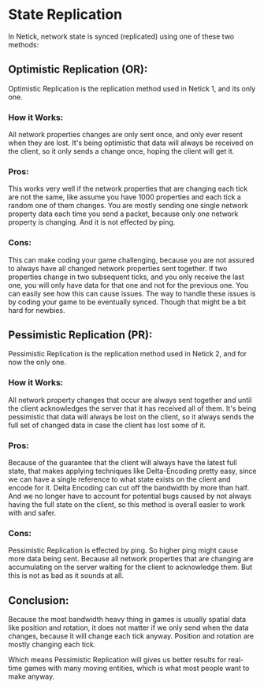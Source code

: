 # State Replication

In Netick, network state is synced (replicated) using one of these two methods:

## Optimistic Replication (OR):

Optimistic Replication is the replication method used in Netick 1, and its only one.

### How it Works:

All network properties changes are only sent once, and only ever resent when they are lost. It's being optimistic that data will always be received on the client, so it only sends a change once, hoping the client will get it.

### Pros:

This works very well if the network properties that are changing each tick are not the same, like assume you have 1000 properties and each tick a random one of them changes. You are mostly sending one single network property data each time you send a packet, because only one network property is changing. And it is not effected by ping.

### Cons:

This can make coding your game challenging, because you are not assured to always have all changed network properties sent together. If two properties change in two subsequent ticks, and you only receive the last one, you will only have data for that one and not for the previous one. You can easily see how this can cause issues. The way to handle these issues is by coding your game to be eventually synced. Though that might be a bit hard for newbies.

## Pessimistic Replication (PR):

Pessimistic Replication is the replication method used in Netick 2, and for now the only one.

### How it Works:

All network property changes that occur are always sent together and until the client acknowledges the server that it has received all of them. It's being pessimistic that data will always be lost on the client, so it always sends the full set of changed data in case the client has lost some of it.

### Pros:

Because of the guarantee that the client will always have the latest full state, that makes applying techniques like Delta-Encoding pretty easy, since we can have a single reference to what state exists on the client and encode for it. Delta Encoding can cut off the bandwidth by more than half. And we no longer have to account for potential bugs caused by not always having the full state on the client, so this method is overall easier to work with and safer.

### Cons:

Pessimistic Replication is effected by ping. So higher ping might cause more data being sent. Because all network properties that are changing are accumulating on the server waiting for the client to acknowledge them. But this is not as bad as it sounds at all.

## Conclusion:

Because the most bandwidth heavy thing in games is usually spatial data like position and rotation, it does not matter if we only send when the data changes, because it will change each tick anyway. Position and rotation are mostly changing each tick.

Which means Pessimistic Replication will gives us better results for real-time games with many moving entities, which is what most people want to make anyway.
